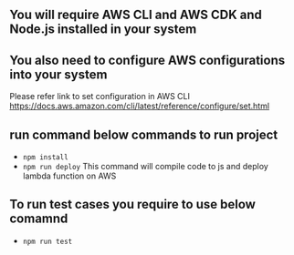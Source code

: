 ## You will require AWS CLI and AWS CDK and Node.js installed in your system

## You also need to configure AWS configurations into your system

Please refer link to set configuration in AWS CLI https://docs.aws.amazon.com/cli/latest/reference/configure/set.html

## run command below commands to run project

- `npm install`
- `npm run deploy` This command will compile code to js and deploy lambda function on AWS

## To run test cases you require to use below comamnd

- `npm run test`
